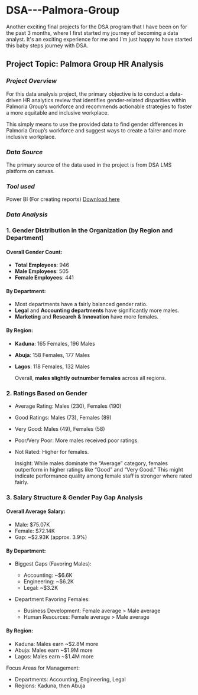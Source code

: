 # DSA---Palmora-Group

Another exciting final projects for the DSA program that I have been on for the past 3 months, where I first started my journey of becoming a data analyst. It's an exciting experience for me and I'm just happy to have started this baby steps journey with DSA.

## **Project Topic: Palmora Group HR Analysis**

### *Project Overview*

For this data analysis project, the primary objective is to conduct a data-driven HR analytics review that identifies gender-related disparities within Palmoria Group’s workforce and recommends actionable strategies to foster a more equitable and inclusive workplace.

This simply means to use the provided data to find gender differences in Palmoria Group’s workforce and suggest ways to create a fairer and more inclusive workplace.

### *Data Source*

The primary source of the data used in the project is from DSA LMS platform on canvas.

### *Tool used* 

Power BI (For creating reports) [Download here](https://www.microsoft.com/en-us/download/details.aspx?id=58494)

### *Data Analysis*

### 1. **Gender Distribution in the Organization (by Region and Department)**

#### **Overall Gender Count:**
  - **Total Employees**: 946
  - **Male Employees**: 505
  - **Female Employees**: 441

#### **By Department:**
  - Most departments have a fairly balanced gender ratio.
  - **Legal** and **Accounting departments** have significantly more males.
  - **Marketing** and **Research & Innovation** have more females.

#### **By Region:**
  - **Kaduna**: 165 Females, 196 Males
  - **Abuja**: 158 Females, 177 Males
  - **Lagos**: 118 Females, 132 Males
    
    Overall, **males slightly outnumber females** across all regions.

### 2. **Ratings Based on Gender**

  - Average Rating: Males (230), Females (190)
  - Good Ratings: Males (73), Females (89)
  - Very Good: Males (49), Females (58)
  - Poor/Very Poor: More males received poor ratings.
  - Not Rated: Higher for females.

    Insight: While males dominate the “Average” category, females outperform in higher ratings like “Good” and “Very Good.” This might indicate performance quality among female staff is stronger where rated fairly.

### 3. **Salary Structure & Gender Pay Gap Analysis**

#### Overall Average Salary:

  - Male: $75.07K
  - Female: $72.14K
  - Gap: ~$2.93K (approx. 3.9%)

#### By Department:

  - Biggest Gaps (Favoring Males):

     - Accounting: ~$6.6K
     - Engineering: ~$6.2K
     - Legal: ~$3.2K

  - Department Favoring Females:

      - Business Development: Female average > Male average
      - Human Resources: Female average > Male average

#### By Region:

 - Kaduna: Males earn ~$2.8M more
 - Abuja: Males earn ~$1.9M more
 - Lagos: Males earn ~$1.4M more

Focus Areas for Management:
  - Departments: Accounting, Engineering, Legal
  - Regions: Kaduna, then Abuja





